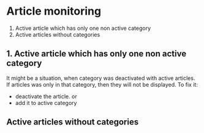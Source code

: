 # Article monitoring

1. Active article which has only one non active category
2. Active articles without categories

## 1. Active article which has only one non active category

It might be a situation, when category was deactivated with active articles. If articles was only in that category, then they will not be displayed. To fix it:

- deactivate the article.
  or
- add it to active category

## Active articles without categories

